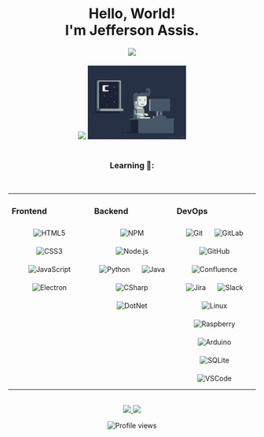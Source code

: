 <h1 align="center">Hello, World! <br> I'm Jefferson Assis.</h1>

<div align="center">
<img height="150em" src="https://github-profile-summary-cards.vercel.app/api/cards/profile-details?username=jeffassis&theme=tokyonight"/> 
<br/>
  <!--
<img height="150em" src="https://github-readme-stats.vercel.app/api?username=jeffassis&show_icons=true&theme=tokyonight&include_all_commits=true&count_private=false&hide_border=true"/> -->
  <!--
<img height="150em" src="https://github-readme-stats.vercel.app/api/top-langs/?username=jeffassis&layout=compact&langs_count=7&theme=tokyonight&hide_border=true"/> 
-->
<br/>
<img height="150em" src="https://github-readme-streak-stats.herokuapp.com/?user=jeffassis&theme=tokyonight&hide_border=true"/> 
<img alt="Jefferson-Pic" height="150" src="jeffassis.gif">
</div>
</br>
<div>
  <h3 align="center"> Learning 🌱: </h3>
</br>
  
<table><tr><td valign="top" width="33%">
  
### Frontend  
<div align="center">   
<img style="margin: 10px" src="https://profilinator.rishav.dev/skills-assets/html5-original-wordmark.svg" alt="HTML5" height="50" />  
<img style="margin: 10px" src="https://profilinator.rishav.dev/skills-assets/css3-original-wordmark.svg" alt="CSS3" height="50" />  
<img style="margin: 10px" src="https://profilinator.rishav.dev/skills-assets/javascript-original.svg" alt="JavaScript" height="50" /> 
<img style="margin: 10px" src="https://profilinator.rishav.dev/skills-assets/electron-original.svg" alt="Electron" height="50" />  
</div>

</td><td valign="top" width="33%">

### Backend  
<div align="center">  
<img style="margin: 10px" src="https://cdn.jsdelivr.net/gh/devicons/devicon/icons/npm/npm-original-wordmark.svg" alt="NPM" height="50" /> 
<img style="margin: 10px" src="https://profilinator.rishav.dev/skills-assets/nodejs-original-wordmark.svg" alt="Node.js" height="50" />   
<img style="margin: 10px" src="https://profilinator.rishav.dev/skills-assets/python-original.svg" alt="Python" height="50" />  
<img style="margin: 10px" src="https://cdn.jsdelivr.net/gh/devicons/devicon/icons/java/java-original-wordmark.svg" alt="Java" height="50" /> 
<img style="margin: 10px" src="https://cdn.jsdelivr.net/gh/devicons/devicon/icons/csharp/csharp-original.svg" alt="CSharp" height="50" />
<img style="margin: 10px" src="https://cdn.jsdelivr.net/gh/devicons/devicon/icons/dot-net/dot-net-original-wordmark.svg" alt="DotNet" height="50" />
</div>

</td><td valign="top" width="33%">

### DevOps  
<div align="center">  
<img style="margin: 10px" src="https://profilinator.rishav.dev/skills-assets/git-scm-icon.svg" alt="Git" height="50" />  
<img style="margin: 10px" src="https://profilinator.rishav.dev/skills-assets/gitlab.svg" alt="GitLab" height="50" />
<img style="margin: 10px" src="https://cdn.jsdelivr.net/gh/devicons/devicon/icons/github/github-original-wordmark.svg" alt="GitHub" height="50" />
<img style="margin: 10px" src="https://cdn.jsdelivr.net/gh/devicons/devicon/icons/confluence/confluence-original-wordmark.svg" alt="Confluence" height="50" />
<img style="margin: 10px" src="https://cdn.jsdelivr.net/gh/devicons/devicon/icons/jira/jira-original-wordmark.svg" alt="Jira" height="50" />
<img style="margin: 10px" src="https://cdn.jsdelivr.net/gh/devicons/devicon/icons/slack/slack-original-wordmark.svg" alt="Slack" height="50" />
<img style="margin: 10px" src="https://cdn.jsdelivr.net/gh/devicons/devicon/icons/linux/linux-original.svg" alt="Linux" height="50" />
<img style="margin: 10px" src="https://cdn.jsdelivr.net/gh/devicons/devicon/icons/raspberrypi/raspberrypi-original.svg" alt="Raspberry" height="50" />
<img style="margin: 10px" src="https://cdn.jsdelivr.net/gh/devicons/devicon/icons/arduino/arduino-original-wordmark.svg" alt="Arduino" height="50" />
<img style="margin: 10px" src="https://cdn.jsdelivr.net/gh/devicons/devicon/icons/sqlite/sqlite-original-wordmark.svg" alt="SQLite" height="50" />
<img style="margin: 10px" src="https://cdn.jsdelivr.net/gh/devicons/devicon/icons/vscode/vscode-original.svg" alt="VSCode" height="50" />
</div>

</td></tr></table>  

<br/>   

<!--CONTATOS -->
<div align="center">
<a href="https://www.linkedin.com/in/jefferson-assis-de-souza-bb157297/" target="_blank"><img src="https://img.shields.io/badge/-LinkedIn-%230077B5?style=for-the-badge&logo=linkedin&logoColor=white" target="_blank">
</a>
<a href="" target="_blank"><img src="https://img.shields.io/badge/Currículo-blueviolet?style=for-the-badge"></a>
<p> <img src="https://komarev.com/ghpvc/?username=jeffassis&color=blueviolet" alt="Profile views"/></p>
</div>
  
